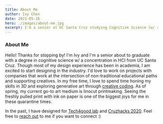 ```yaml
---
title: About Me 
author: Ivy Chen 
date: 2021-05-16
hero: ./images/about-me.jpg
excerpt: I'm a senior at UC Santa Cruz studying Cognitive Science (w/ an emphasis on HCI). 
---
```


### About Me 

Hello! Thanks for stopping by! I'm Ivy and I'm a senior about to graduate with a degree in cognitive science w/ a concentration in HCI from  UC Santa Cruz. Though most of my design experience has been in academia, I am excited to start designing in the industry. I'd love to work on projects with companies that work at the intersection of non-traditional educational paths and supporting creatives. In my free time, I love to spend time honing my skills in 3D and exploring generative art through [creative coding](https://www.openprocessing.org/user/236304#sketches "creative coding"). As of spring, my current go-to art medium is linocut printmaking. Seeing the freshly pulled print with ink on paper is one of the biggest joys for me in these quarantine times. 


In the past, I have designed for [Tech4good lab](https://tech4good.soe.ucsc.edu/ "Tech4good") and [Cruzhacks 2020](https://2020.cruzhacks.com/ "Cruzhacks"). Feel free to [reach out](mailto:ichen9@ucsc.edu "reach out") to me if you want to connect :)


